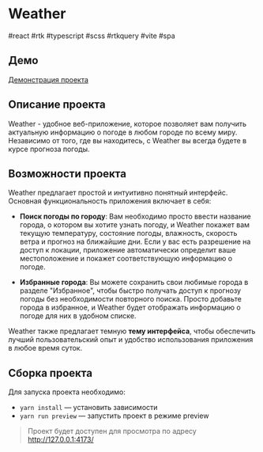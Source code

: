 # Weather
#react #rtk #typescript #scss #rtkquery #vite #spa

## Демо
[Демонстрация проекта](https://weather-bx6e.onrender.com/)
## Описание проекта
Weather - удобное веб-приложение, которое позволяет вам получить актуальную информацию о погоде в любом городе по всему миру. Независимо от того, где вы находитесь, с Weather вы всегда будете в курсе прогноза погоды.

## Возможности проекта
Weather предлагает простой и интуитивно понятный интерфейс. Основная функциональность приложения включает в себя:

- **Поиск погоды по городу**: Вам необходимо просто ввести название города, о котором вы хотите узнать погоду, и Weather покажет вам текущую температуру, состояние погоды, влажность, скорость ветра и прогноз на ближайшие дни. Если у вас есть разрешение на доступ к локации, приложение автоматически определит ваше местоположение и покажет соответствующую информацию о погоде.


- **Избранные города**: Вы можете сохранить свои любимые города в разделе "Избранное", чтобы быстро получать доступ к прогнозу погоды без необходимости повторного поиска. Просто добавьте города в избранное, и Weather будет отображать информацию о погоде для них в удобном списке.

Weather также предлагает темную **тему интерфейса**, чтобы обеспечить лучший пользовательский опыт и удобство использования приложения в любое время суток.

## Сборка проекта
Для запуска проекта необходимо:
- ```yarn install``` — установить зависимости
- ```yarn run preview``` — запустить проект в режиме preview

> Проект будет доступен для просмотра по адресу http://127.0.0.1:4173/
